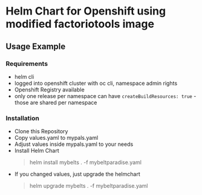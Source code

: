 # Helm Chart for Openshift using modified factoriotools image

## Usage Example

### Requirements
- helm cli
- logged into openshift cluster with oc cli, namespace admin rights
- Openshift Registry available
- only one release per namespace can have `createBuildResources: true` - those are shared per namespace

### Installation
- Clone this Repository
- Copy values.yaml to mypals.yaml
- Adjust values inside mypals.yaml to your needs
- Install Helm Chart
  > helm install mybelts . -f mybeltparadise.yaml
- If you changed values, just upgrade the helmchart
  > helm upgrade mybelts . -f mybeltparadise.yaml
